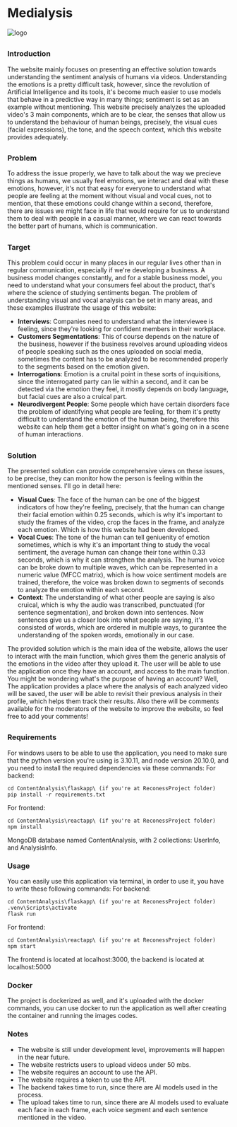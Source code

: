 # Medialysis
![logo](https://github.com/OmarAbdulhaq/ReconessProject/assets/68372273/877e0f30-ed31-438f-8baa-caad02f128f2)
##
### Introduction
The website mainly focuses on presenting an effective solution towards understanding the sentiment analysis of humans via videos. Understanding the emotions is a pretty difficult task, however, since the revolution of Artificial Intelligence and its tools, it's become much easier to use models that behave in a predictive way in many things; sentiment is set as an example without mentioning. This website precisely analyzes the uploaded video's 3 main components, which are to be clear, the senses that allow us to understand the behaviour of human beings, precisely, the visual cues (facial expressions), the tone, and the speech context, which this website provides adequately.
##
### Problem
To address the issue properly, we have to talk about the way we precieve things as humans, we usually feel emotions, we interact and deal with these emotions, however, it's not that easy for everyone to understand what people are feeling at the moment without visual and vocal cues, not to mention, that these emotions could change within a second, therefore, there are issues we might face in life that would require for us to understand them to deal with people in a casual manner, where we can react towards the better part of humans, which is communication.
##
### Target
This problem could occur in many places in our regular lives other than in regular communication, especially if we're developing a business. A business model changes constantly, and for a stable business model, you need to understand what your consumers feel about the product, that's where the science of studying sentiments began. The problem of understanding visual and vocal analysis can be set in many areas, and these examples illustrate the usage of this website: 
- **Interviews**: Companies need to understand what the interviewee is feeling, since they're looking for confident members in their workplace.
- **Customers Segmentations**: This of course depends on the nature of the business, however if the business revolves around uploading videos of people speaking such as the ones uploaded on social media, sometimes the content has to be analyzed to be recommended properly to the segments based on the emotion given.
- **Interrogations**: Emotion is a cruital point in these sorts of inquisitions, since the interrogated party can lie within a second, and it can be detected via the emotion they feel, it mostly depends on body language, but facial cues are also a cruical part.
- **Neurodivergent People**: Some people which have certain disorders face the problem of identifying what people are feeling, for them it's pretty difficult to understand the emotion of the human being, therefore this website can help them get a better insight on what's going on in a scene of human interactions.
##
### Solution
The presented solution can provide comprehensive views on these issues, to be precise, they can monitor how the person is feeling within the mentioned senses. I'll go in detail here:
- **Visual Cues**: The face of the human can be one of the biggest indicators of how they're feeling, precisely, that the human can change their facial emotion within 0.25 seconds, which is why it's important to study the frames of the video, crop the faces in the frame, and analyze each emotion. Which is how this website had been developed.
- **Vocal Cues**: The tone of the human can tell geniuenity of emotion sometimes, which is why it's an important thing to study the vocal sentiment, the average human can change their tone within 0.33 seconds, which is why it can strengthen the analysis. The human voice can be broke down to multiple waves, which can be represented in a numeric value (MFCC matrix), which is how voice sentiment models are trained, therefore, the voice was broken down to segments of seconds to analyze the emotion within each second.
- **Context**: The understanding of what other people are saying is also cruical, which is why the audio was transcribed, punctuated (for sentence segmentation), and broken down into sentences. Now sentences give us a closer look into what people are saying, it's consisted of words, which are ordered in multiple ways, to gurantee the understanding of the spoken words, emotionally in our case.

The provided solution which is the main idea of the website, allows the user to interact with the main function, which gives them the generic analysis of the emotions in the video after they upload it. The user will be able to use the application once they have an account, and access to the main function. You might be wondering what's the purpose of having an account? Well, The application provides a place where the analysis of each analyzed video will be saved, the user will be able to revisit their previous analysis in their profile, which helps them track their results. Also there will be comments available for the moderators of the website to improve the website, so feel free to add your comments!
##
### Requirements
For windows users to be able to use the application, you need to make sure that the python version you're using is 3.10.11, and node version 20.10.0, and you need to install the required dependencies via these commands:
For backend:
```
cd ContentAnalysis\flaskapp\ (if you're at ReconessProject folder)
pip install -r requirements.txt
```

For frontend:
```
cd ContentAnalysis\reactapp\ (if you're at ReconessProject folder)
npm install
```
MongoDB database named ContentAnalysis, with 2 collections: UserInfo, and AnalysisInfo.

### Usage
You can easily use this application via terminal, in order to use it, you have to write these following commands:
For backend:
```
cd ContentAnalysis\flaskapp\ (if you're at ReconessProject folder)
.venv\Scripts\activate
flask run
```

For frontend:
```
cd ContentAnalysis\reactapp\ (if you're at ReconessProject folder)
npm start
```

The frontend is located at localhost:3000, the backend is located at localhost:5000

### Docker
The project is dockerized as well, and it's uploaded with the docker commands, you can use docker to run the application as well after creating the container and running the images codes.

### Notes
- The website is still under development level, improvements will happen in the near future.
- The website restricts users to upload videos under 50 mbs.
- The website requires an account to use the API.
- The website requires a token to use the API.
- The backend takes time to run, since there are AI models used in the process.
- The upload takes time to run, since there are AI models used to evaluate each face in each frame, each voice segment and each sentence mentioned in the video.
